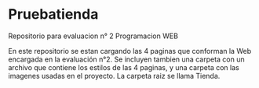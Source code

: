 # Pruebatienda
Repositorio para evaluacion n° 2 Programacion WEB

En este repositorio se estan cargando las 4 paginas que conforman la Web encargada en la evaluación n°2.
Se incluyen tambien una carpeta con un archivo que contiene los estilos de las 4 paginas, y una carpeta con las imagenes usadas en el proyecto.
La carpeta raiz se llama Tienda.
